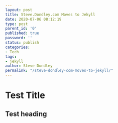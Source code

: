 ```yaml
---
layout: post
title: Steve.Dondley.com Moves to Jekyll
date: 2020-07-06 08:12:19
type: post
parent_id: '0'
published: true
password: ''
status: publish
categories:
- Tech
tags:
- jekyll
author: Steve Dondley
permalink: "/steve-dondley-com-moves-to-jekyll/"
---
```

# Test Title

## Test heading

